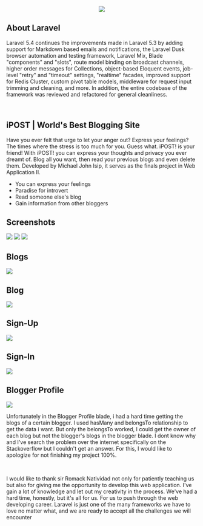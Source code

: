 <p align="center"><img src="https://github.com/mj-isip23/WebApp2---Project/blob/master/screenshots/laravel.png"></p>

## About Laravel

<p text-indent="20px"> Laravel 5.4 continues the improvements made in Laravel 5.3 by adding support for Markdown based emails and notifications, the Laravel Dusk browser automation and testing framework, Laravel Mix, Blade "components" and "slots", route model binding on broadcast channels, higher order messages for Collections, object-based Eloquent events, job-level "retry" and "timeout" settings, "realtime" facades, improved support for Redis Cluster, custom pivot table models, middleware for request input trimming and cleaning, and more. In addition, the entire codebase of the framework was reviewed and refactored for general cleanliness. </p>

<br>

## iPOST | World's Best Blogging Site 

<p> Have you ever felt that urge to let your anger out? Express your feelings? The times where the stress is too much for you. Guess what. iPOST! is your friend! With iPOST! you can express your thoughts and privacy you ever dreamt of. Blog all you want, then read your previous blogs and even delete them. Developed by Michael John Isip, it serves as the finals project in Web Application II. </p>

- You can express your feelings
- Paradise for introvert
- Read someone else's blog
- Gain information from other bloggers

## Screenshots
<img src="https://github.com/mj-isip23/WebApp2---Project/blob/master/screenshots/home1.png">
<img src="https://github.com/mj-isip23/WebApp2---Project/blob/master/screenshots/home2.png">
<img src="https://github.com/mj-isip23/WebApp2---Project/blob/master/screenshots/home3.png">
<br>

## Blogs
<img src="https://github.com/mj-isip23/WebApp2---Project/blob/master/screenshots/blogs.png">
<br>

## Blog
<img src="https://github.com/mj-isip23/WebApp2---Project/blob/master/screenshots/blog.png">
<br>

## Sign-Up
<img src="https://github.com/mj-isip23/WebApp2---Project/blob/master/screenshots/sign-up.png">
<br>

## Sign-In
<img src="https://github.com/mj-isip23/WebApp2---Project/blob/master/screenshots/sign-in.png">
<br>

## Blogger Profile
<img src="https://github.com/mj-isip23/WebApp2---Project/blob/master/screenshots/profile.png">
<br>

<p> Unfortunately in the Blogger Profile blade, i had a hard time getting the blogs of a certain blogger. I used hasMany and belongsTo relationship to get the data i want. But only the belongsTo worked, I could get the owner of each blog but not the blogger's blogs in the blogger blade. I dont know why and I've search the problem over the internet specifically on the Stackoverflow but I couldn't get an answer. For this, I would like to apologize for not finishing my project 100%. </p>
<br>

<p> I would like to thank sir Romack Natividad not only for patiently teaching us but also for giving me the opportunity to develop this web application. I've gain a lot of knowledge and let out my creativity in the process. We've had a hard time, honestly, but it's all for us. For us to push through the web developing career. Laravel is just one of the many frameworks we have to love no matter what, and we are ready to accept all the challenges we will encounter </p>
